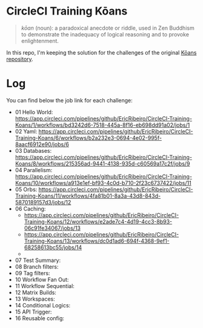 # CircleCI Training Kōans

> _kōan_ (noun): a paradoxical anecdote or riddle, used in Zen Buddhism to demonstrate the inadequacy of logical reasoning and to provoke enlightenment.

In this repo, I'm keeping the solution for the challenges of the original [Kōans repository](https://github.com/circleci/CircleCI-Training-Koans).

# Log

You can find below the job link for each challenge:

 - 01 Hello World: https://app.circleci.com/pipelines/github/EricRibeiro/CircleCI-Training-Koans/1/workflows/bd3242d6-7518-445a-8f16-eb698dd91a02/jobs/1
 - 02 Yaml: https://app.circleci.com/pipelines/github/EricRibeiro/CircleCI-Training-Koans/6/workflows/b2a232e3-0694-4e02-995f-8aacf6912e90/jobs/6
 - 03 Databases: https://app.circleci.com/pipelines/github/EricRibeiro/CircleCI-Training-Koans/8/workflows/215356ad-9441-4138-935d-c60569a17c2f/jobs/9
 - 04 Parallelism: https://app.circleci.com/pipelines/github/EricRibeiro/CircleCI-Training-Koans/10/workflows/a913e1ef-bf93-4c0d-b710-2f23c6737422/jobs/11
 - 05 Orbs: https://app.circleci.com/pipelines/github/EricRibeiro/CircleCI-Training-Koans/11/workflows/4fa81b01-8a3a-43d8-843d-5870189157d3/jobs/12
 - 06 Caching: 
    - https://app.circleci.com/pipelines/github/EricRibeiro/CircleCI-Training-Koans/12/workflows/e2ade7c4-4d19-4cc3-8b93-06c91fe34067/jobs/13
    - https://app.circleci.com/pipelines/github/EricRibeiro/CircleCI-Training-Koans/13/workflows/dc0d1ad6-694f-4368-9ef1-68258613bc55/jobs/14
    - 
 - 07 Test Summary: 
 - 08 Branch filters:
 - 09 Tag filters:
 - 10 Workflow Fan Out:
 - 11 Workflow Sequential:
 - 12 Matrix Builds: 
 - 13 Workspaces: 
 - 14 Conditional Logics:
 - 15 API Trigger:
 - 16 Reusable config: